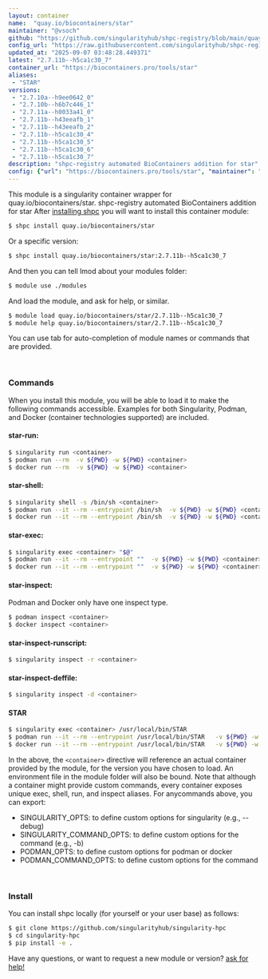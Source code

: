 ```yaml
---
layout: container
name:  "quay.io/biocontainers/star"
maintainer: "@vsoch"
github: "https://github.com/singularityhub/shpc-registry/blob/main/quay.io/biocontainers/star/container.yaml"
config_url: "https://raw.githubusercontent.com/singularityhub/shpc-registry/main/quay.io/biocontainers/star/container.yaml"
updated_at: "2025-09-07 03:48:28.449371"
latest: "2.7.11b--h5ca1c30_7"
container_url: "https://biocontainers.pro/tools/star"
aliases:
 - "STAR"
versions:
 - "2.7.10a--h9ee0642_0"
 - "2.7.10b--h6b7c446_1"
 - "2.7.11a--h0033a41_0"
 - "2.7.11b--h43eeafb_1"
 - "2.7.11b--h43eeafb_2"
 - "2.7.11b--h5ca1c30_4"
 - "2.7.11b--h5ca1c30_5"
 - "2.7.11b--h5ca1c30_6"
 - "2.7.11b--h5ca1c30_7"
description: "shpc-registry automated BioContainers addition for star"
config: {"url": "https://biocontainers.pro/tools/star", "maintainer": "@vsoch", "description": "shpc-registry automated BioContainers addition for star", "latest": {"2.7.11b--h5ca1c30_7": "sha256:d5139d9e29bc8a871a020ca5b21bc0599fac428bd061d4b13d863f4cb4400d31"}, "tags": {"2.7.10a--h9ee0642_0": "sha256:8e4a22498462f54b924cec7dd28dc53b3f277b736497e7105036f63361aad1f4", "2.7.10b--h6b7c446_1": "sha256:99c71999731d3d66581a689641bca050a646076c9d85748cb4420d070dd73fc5", "2.7.11a--h0033a41_0": "sha256:91530a1e0a30d859645f075fbdb4bf73e2a92c3e2b890e154dfbee4b3f3356a4", "2.7.11b--h43eeafb_1": "sha256:e9a33bdb74ef72c4ac9bb1fb0726d25a495eb765b98b63b566a4622f27be3645", "2.7.11b--h43eeafb_2": "sha256:f5910f39a9f5bc171a51fe7400d33e7586cb353c47d759a7c190562322150067", "2.7.11b--h5ca1c30_4": "sha256:bbc1a7e125b5d0cab3f1ef499809f8f06ba4778f1233606c3687f9a1feb29dda", "2.7.11b--h5ca1c30_5": "sha256:2da18df1fa9eb6137abdd933b0742169a44806db69549bdc214b19aaba7bfdcb", "2.7.11b--h5ca1c30_6": "sha256:9c4778a9d7e07d16057f7859b1e98e034e4ccdb13b5ef3edacda81b5573f7467", "2.7.11b--h5ca1c30_7": "sha256:d5139d9e29bc8a871a020ca5b21bc0599fac428bd061d4b13d863f4cb4400d31"}, "docker": "quay.io/biocontainers/star", "aliases": {"STAR": "/usr/local/bin/STAR"}}
---
```


This module is a singularity container wrapper for quay.io/biocontainers/star.
shpc-registry automated BioContainers addition for star
After [installing shpc](#install) you will want to install this container module:


```bash
$ shpc install quay.io/biocontainers/star
```

Or a specific version:

```bash
$ shpc install quay.io/biocontainers/star:2.7.11b--h5ca1c30_7
```

And then you can tell lmod about your modules folder:

```bash
$ module use ./modules
```

And load the module, and ask for help, or similar.

```bash
$ module load quay.io/biocontainers/star/2.7.11b--h5ca1c30_7
$ module help quay.io/biocontainers/star/2.7.11b--h5ca1c30_7
```

You can use tab for auto-completion of module names or commands that are provided.

<br>

### Commands

When you install this module, you will be able to load it to make the following commands accessible.
Examples for both Singularity, Podman, and Docker (container technologies supported) are included.

#### star-run:

```bash
$ singularity run <container>
$ podman run --rm  -v ${PWD} -w ${PWD} <container>
$ docker run --rm  -v ${PWD} -w ${PWD} <container>
```

#### star-shell:

```bash
$ singularity shell -s /bin/sh <container>
$ podman run --it --rm --entrypoint /bin/sh  -v ${PWD} -w ${PWD} <container>
$ docker run --it --rm --entrypoint /bin/sh  -v ${PWD} -w ${PWD} <container>
```

#### star-exec:

```bash
$ singularity exec <container> "$@"
$ podman run --it --rm --entrypoint ""  -v ${PWD} -w ${PWD} <container> "$@"
$ docker run --it --rm --entrypoint ""  -v ${PWD} -w ${PWD} <container> "$@"
```

#### star-inspect:

Podman and Docker only have one inspect type.

```bash
$ podman inspect <container>
$ docker inspect <container>
```

#### star-inspect-runscript:

```bash
$ singularity inspect -r <container>
```

#### star-inspect-deffile:

```bash
$ singularity inspect -d <container>
```


#### STAR

```bash
$ singularity exec <container> /usr/local/bin/STAR
$ podman run --it --rm --entrypoint /usr/local/bin/STAR   -v ${PWD} -w ${PWD} <container> -c " $@"
$ docker run --it --rm --entrypoint /usr/local/bin/STAR   -v ${PWD} -w ${PWD} <container> -c " $@"
```



In the above, the `<container>` directive will reference an actual container provided
by the module, for the version you have chosen to load. An environment file in the
module folder will also be bound. Note that although a container
might provide custom commands, every container exposes unique exec, shell, run, and
inspect aliases. For anycommands above, you can export:

 - SINGULARITY_OPTS: to define custom options for singularity (e.g., --debug)
 - SINGULARITY_COMMAND_OPTS: to define custom options for the command (e.g., -b)
 - PODMAN_OPTS: to define custom options for podman or docker
 - PODMAN_COMMAND_OPTS: to define custom options for the command

<br>

### Install

You can install shpc locally (for yourself or your user base) as follows:

```bash
$ git clone https://github.com/singularityhub/singularity-hpc
$ cd singularity-hpc
$ pip install -e .
```

Have any questions, or want to request a new module or version? [ask for help!](https://github.com/singularityhub/singularity-hpc/issues)